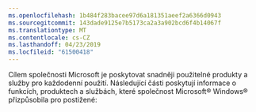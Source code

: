 ```yaml
---
ms.openlocfilehash: 1b484f283bacee97d6a181351aeef2a6366d0943
ms.sourcegitcommit: 143dade9125e7b5173ca2a3a902bcd6f4b14067f
ms.translationtype: MT
ms.contentlocale: cs-CZ
ms.lasthandoff: 04/23/2019
ms.locfileid: "61500418"
---
```

Cílem společnosti Microsoft je poskytovat snadněji použitelné produkty a služby pro každodenní použití. Následující části poskytují informace o funkcích, produktech a službách, které společnost Microsoft® Windows® přizpůsobila pro postižené: